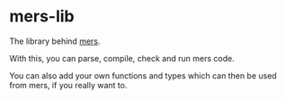 # mers-lib

The library behind [mers](https://github.com/Dummi26/mers).

With this, you can parse, compile, check and run mers code.

You can also add your own functions and types which can then be used from mers, if you really want to.
